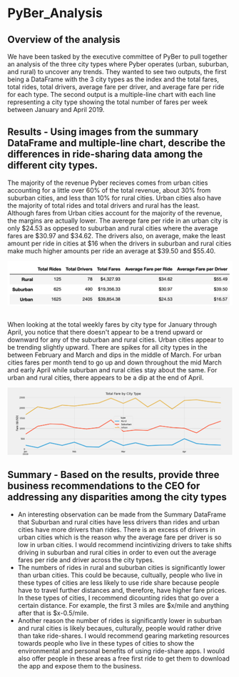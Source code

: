 # PyBer_Analysis

## Overview of the analysis
We have been tasked by the executive committee of PyBer to pull together an analysis of the three city types where Pyber operates (urban, suburban, and rural) to uncover any trends. They wanted to see two outputs, the first being a DataFrame with the 3 city types as the index and the total fares, total rides, total drivers, average fare per driver, and average fare per ride for each type. The second output is a multiple-line chart with each line representing a city type showing the total number of fares per week between January and April 2019.

## Results - Using images from the summary DataFrame and multiple-line chart, describe the differences in ride-sharing data among the different city types.
The majority of the revenue Pyber recieves comes from urban cities accounting for a little over 60% of the total revenue, about 30% from suburban cities, and less than 10% for rural cities. Urban cities also have the majority of total rides and total drivers and rural has the least. <br/>
Although fares from Urban cities account for the majority of the revenue, the margins are actually lower. The averege fare per ride in an urban city is only $24.53 as oppesed to suburban and rural cities where the average fares are $30.97 and $34.62. The drivers also, on average, make the least amount per ride in cities at $16 when the drivers in suburban and rural cities make much higher amounts per ride an average at $39.50 and $55.40.<br/>

![Pyber Summary DF](https://github.com/cailynjmiller/PyBer_Analysis/blob/main/analysis/pyber_summary_df.png)<br/><br/>

When looking at the total weekly fares by city type for January through April, you notice that there doesn't appear to be a trend upward or downward for any of the suburban and rural cities. Urban cities appear to be trending slightly upward. There are spikes for all city types in the between February and March and dips in the middle of March. For urban cities fares per month tend to go up and down throughout the mid March and early April while suburban and rural cities stay about the same. For urban and rural cities, there appears to be a dip at the end of April.<br/>

![Fares by Type Chart](https://github.com/cailynjmiller/PyBer_Analysis/blob/main/analysis/TotalFarebyCityType.png)

## Summary - Based on the results, provide three business recommendations to the CEO for addressing any disparities among the city types
- An interesting observation can be made from the Summary DataFrame that Suburban and rural cities have less drivers than rides and urban cities have more drivers than rides. There is an excess of drivers in urban cities which is the reason why the average fare per driver is so low in urban cities. I would recommend incintivizing drivers to take shifts driving in suburban and rural cities in order to even out the average fares per ride and driver across the city types.
- The numbers of rides in rural and suburban cities is significantly lower than urban cities. This could be because, cultually, people who live in these types of cities are less likely to use ride share because people have to travel further distances and, therefore, have higher fare prices. In these types of cities, I recommend dicounting rides that go over a certain distance. For example, the first 3 miles are $x/mile and anything after that is $x-0.5/mile.
- Another reason the number of rides is significantly lower in suburban and rural cities is likely becaues, culturally, people would rather drive than take ride-shares. I would recommend gearing marketing resources towards people who live in these types of cities to show the environmental and personal benefits of using ride-share apps. I would also offer people in these areas a free first ride to get them to download the app and expose them to the business.
